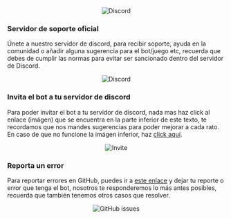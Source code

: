 <div align="center"><img alt="Discord" src="https://cdn.glitch.com/1e67b394-0053-4ba4-a1d5-82dffe12396e%2Fcooltext-357181250588133.png?v=1594691477842"></div>

### Servidor de soporte oficial
Únete a nuestro servidor de discord, para recibir soporte, ayuda en la comunidad o añadir alguna sugerencia para el bot/juego etc, recuerda que debes de cumplir las normas para evitar ser sancionado dentro del servidor de Discord.
<div align="center"><img alt="Discord" src="https://img.shields.io/discord/611714357809905684?color=blue&label=discord&logo=blue&logoColor=blue&style=for-the-badge"></div>

###  Invita el bot a tu servidor de discord
Para poder invitar el bot a tu servidor de discord, nada mas haz click al enlace (imágen) que se encuentra en la parte inferior de este texto, te recordamos que nos mandes sugerencias para poder mejorar a cada rato. En caso de que no funcione la imágen inferior, haz [click aquí](https://discord.com/oauth2/authorize?client_id=697608432244752486&scope=bot&permissions=8).
<div align="center"><img href="https://discord.com/oauth2/authorize?client_id=697608432244752486&scope=bot&permissions=8" alt="Invite" src="https://img.shields.io/badge/invitar-pmpyonix-lightblue?style=for-the-badge"></div>

### Reporta un error
Para reportar errores en GitHub, puedes ir a [este enlace](https://github.com/xXNEJEHXx/pmpyonix-support/issues) y dejar tu reporte o error que tenga el bot, nosotros te responderemos lo más antes posibles, recuerda que también tenemos otros casos que resolver.
<div align="center"><img alt="GitHub issues" src="https://img.shields.io/github/issues/xXNEJEHXx/pmpyonix-support?color=orange&label=Problemas&style=for-the-badge"></div>
